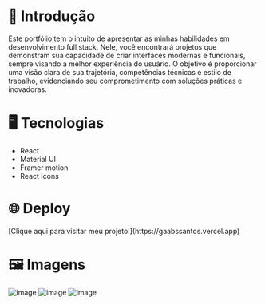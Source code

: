 <h1>📝 Introdução</h1>

<p>Este portfólio tem o intuito de apresentar as minhas habilidades em desenvolvimento full stack. Nele, você encontrará projetos que demonstram sua capacidade de criar interfaces modernas e funcionais, sempre visando a melhor experiência do usuário. O objetivo é proporcionar uma visão clara de sua trajetória, competências técnicas e estilo de trabalho, evidenciando seu comprometimento com soluções práticas e inovadoras.</p>

<h1>🖥️ Tecnologias</h1>

<ul>
  <li>React</li>
  <li>Material UI</li>
  <li>Framer motion</li>
  <li>React Icons</li>
</ul>

<h1>🌐 Deploy</h1>
[Clique aqui para visitar meu projeto!](https://gaabssantos.vercel.app)

<h1>🖼️ Imagens</h1>

![image](https://github.com/user-attachments/assets/bf501490-24c4-471b-acb4-5604020bee9b)
![image](https://github.com/user-attachments/assets/1d96f50c-89dd-4322-8e17-f55d8ec43db5)
![image](https://github.com/user-attachments/assets/6b29c853-5fbf-4245-97e7-cff10f33095a)

